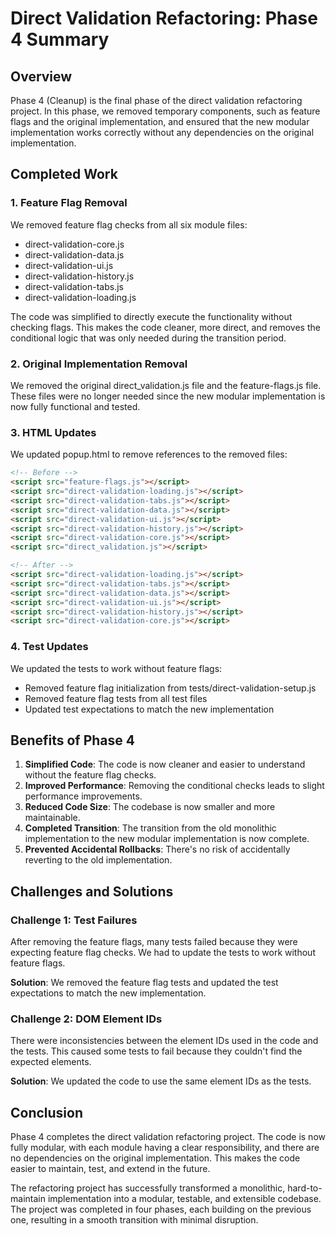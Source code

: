 # Direct Validation Refactoring: Phase 4 Summary

## Overview

Phase 4 (Cleanup) is the final phase of the direct validation refactoring project. In this phase, we removed temporary components, such as feature flags and the original implementation, and ensured that the new modular implementation works correctly without any dependencies on the original implementation.

## Completed Work

### 1. Feature Flag Removal

We removed feature flag checks from all six module files:

- direct-validation-core.js
- direct-validation-data.js
- direct-validation-ui.js
- direct-validation-history.js
- direct-validation-tabs.js
- direct-validation-loading.js

The code was simplified to directly execute the functionality without checking flags. This makes the code cleaner, more direct, and removes the conditional logic that was only needed during the transition period.

### 2. Original Implementation Removal

We removed the original direct_validation.js file and the feature-flags.js file. These files were no longer needed since the new modular implementation is now fully functional and tested.

### 3. HTML Updates

We updated popup.html to remove references to the removed files:

```html
<!-- Before -->
<script src="feature-flags.js"></script>
<script src="direct-validation-loading.js"></script>
<script src="direct-validation-tabs.js"></script>
<script src="direct-validation-data.js"></script>
<script src="direct-validation-ui.js"></script>
<script src="direct-validation-history.js"></script>
<script src="direct-validation-core.js"></script>
<script src="direct_validation.js"></script>

<!-- After -->
<script src="direct-validation-loading.js"></script>
<script src="direct-validation-tabs.js"></script>
<script src="direct-validation-data.js"></script>
<script src="direct-validation-ui.js"></script>
<script src="direct-validation-history.js"></script>
<script src="direct-validation-core.js"></script>
```

### 4. Test Updates

We updated the tests to work without feature flags:

- Removed feature flag initialization from tests/direct-validation-setup.js
- Removed feature flag tests from all test files
- Updated test expectations to match the new implementation

## Benefits of Phase 4

1. **Simplified Code**: The code is now cleaner and easier to understand without the feature flag checks.
2. **Improved Performance**: Removing the conditional checks leads to slight performance improvements.
3. **Reduced Code Size**: The codebase is now smaller and more maintainable.
4. **Completed Transition**: The transition from the old monolithic implementation to the new modular implementation is now complete.
5. **Prevented Accidental Rollbacks**: There's no risk of accidentally reverting to the old implementation.

## Challenges and Solutions

### Challenge 1: Test Failures

After removing the feature flags, many tests failed because they were expecting feature flag checks. We had to update the tests to work without feature flags.

**Solution**: We removed the feature flag tests and updated the test expectations to match the new implementation.

### Challenge 2: DOM Element IDs

There were inconsistencies between the element IDs used in the code and the tests. This caused some tests to fail because they couldn't find the expected elements.

**Solution**: We updated the code to use the same element IDs as the tests.

## Conclusion

Phase 4 completes the direct validation refactoring project. The code is now fully modular, with each module having a clear responsibility, and there are no dependencies on the original implementation. This makes the code easier to maintain, test, and extend in the future.

The refactoring project has successfully transformed a monolithic, hard-to-maintain implementation into a modular, testable, and extensible codebase. The project was completed in four phases, each building on the previous one, resulting in a smooth transition with minimal disruption.